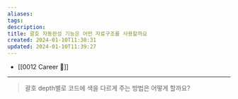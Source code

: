 ```yaml
---
aliases: 
tags: 
description:
title: 괄호 자동완성 기능은 어떤 자료구조를 사용할까요
created: 2024-01-10T11:38:31
updated: 2024-01-10T11:39:27
---
```

- [[0012 Career 💼]]
---

> 괄호 depth별로 코드에 색을 다르게 주는 방법은 어떻게 할까요?
